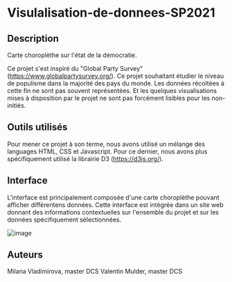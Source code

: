 # Visulalisation-de-donnees-SP2021

## Description

Carte choroplèthe sur l'état de la démocratie.

Ce projet s'est inspiré du "Global Party Survey" (https://www.globalpartysurvey.org/). Ce projet souhaitant étudier le niveau de populisme dans la majorité des pays du monde. Les données récoltées à cette fin ne sont pas souvent représentées. Et les quelques visualisations mises à disposition par le projet ne sont pas forcément lisibles pour les non-initiés.

## Outils utilisés

Pour mener ce projet à son terme, nous avons utilisé un mélange des languages HTML, CSS et Javascript. Pour ce dernier, nous avons plus spécifiquement utilisé la librairie D3 (https://d3js.org/).

## Interface

L'interface est principalement composée d'une carte choroplèthe pouvant afficher différentens données. Cette interface est intégrée dans un site web donnant des informations contextuelles sur l'ensemble du projet et sur les données spécifiquement sélectionnées.

![image](https://user-images.githubusercontent.com/81250250/121051520-d157c700-c7b9-11eb-9486-40e4fd563156.png)


## Auteurs

Milana Vladimirova, master DCS
Valentin Mulder, master DCS
